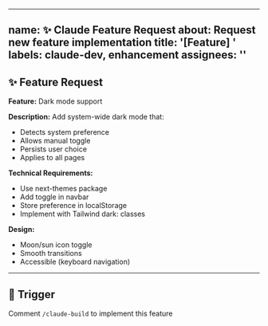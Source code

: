 <!-- .github/ISSUE_TEMPLATE/claude-feature-request.md -->
---
name: ✨ Claude Feature Request
about: Request new feature implementation
title: '[Feature] '
labels: claude-dev, enhancement
assignees: ''
---

## ✨ Feature Request

**Feature:** Dark mode support

**Description:**
Add system-wide dark mode that:
- Detects system preference
- Allows manual toggle
- Persists user choice
- Applies to all pages

**Technical Requirements:**
- Use next-themes package
- Add toggle in navbar
- Store preference in localStorage
- Implement with Tailwind dark: classes

**Design:**
- Moon/sun icon toggle
- Smooth transitions
- Accessible (keyboard navigation)

---

## 🎯 Trigger

Comment `/claude-build` to implement this feature
